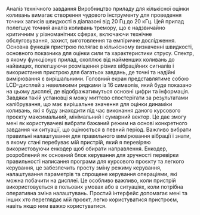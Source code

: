 Аналіз технічного завдання Виробництво приладу для кількісної оцінки коливань вимагає створення чудового інструменту для проведення точних записів швидкості в діапазоні від 20 Гц до 20 кГц. Цей прилад полегшує точний аналіз коливань тремору, що є надзвичайно критичним у різноманітних сферах, включаючи технічне обслуговування, захист, виготовлення та емпіричне дослідження. Основна функція пристрою полягає в кількісному визначенні швидкості, основного показника для оцінки сили та характеристики струсу. Спектр, в якому функціонує прилад, охоплює від найменших коливань до найвищих, полегшуючи розміщення різних вібраційних сигналів і використання пристрою для багатьох завдань, де точні та надійні вимірювання є вирішальними. Головний екран представлятиме собою LCD-дисплей з невеликими рядками із 16 символів, який буде показано на цьому дисплеї, де відображатимуться основні цифри та інформація. Завдяки такій установці я можу миттєво спостерігати за результатами калібрування, що має вирішальне значення для оцінки динаміки коливань, які я буду знаходити під час виконання даного курсового проєкту максимальний, мінімальний і сумарний вектор. Це дає змогу мені як користувачеві вибрати бажаний режим на основі конкретного завдання чи ситуації, що оцінюється в певний період. Важливо вибрати правильні налаштування для правильного вимірювання вібрації і знати, в якому стані перебуває мій пристрій, який я перевіряю використовуючи енкодер щоб обирати направлення. Енкодер, розроблений як основний блок керування для зручності перевірки правильності написання програми для курсового проєкту та легкого керування, це забезпечить просту зміну режиму керування, налаштування параметрів та спрощене керування операціями, які можна побачити на дисплеї. Це особливо важливо, коли пристрій використовується в польових умовах або в ситуаціях, коли потрібна оперативна зміна налаштувань. Простий інтерфейс допомагає мені та інших хто переглядає мій проєкт, легко користуватися пристроєм, навіть якщо ним важко користуватися.
